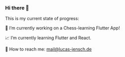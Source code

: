 ### Hi there 👋

This is my current state of progress:

📅 I’m currently working on a Chess-learning Flutter App!

📈 I’m currently learning Flutter and React.

📩 How to reach me: mail@lucas-jensch.de 
